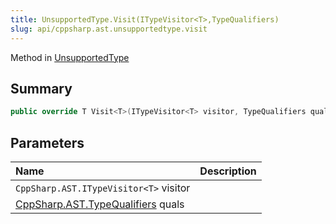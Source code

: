 ```yaml
---
title: UnsupportedType.Visit(ITypeVisitor<T>,TypeQualifiers)
slug: api/cppsharp.ast.unsupportedtype.visit
---
```

Method in [UnsupportedType](/api/cppsharp/ast/unsupportedtype)

## Summary



```csharp
public override T Visit<T>(ITypeVisitor<T> visitor, TypeQualifiers quals = new TypeQualifiers())
```

## Parameters

|Name|Description|
|:---|:---|
|`CppSharp.AST.ITypeVisitor<T>` visitor||
|[CppSharp.AST.TypeQualifiers](/api/cppsharp/ast/typequalifiers) quals||

